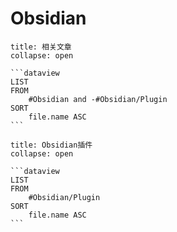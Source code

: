 # Obsidian
````ad-quote
title: 相关文章
collapse: open

```dataview
LIST
FROM
	#Obsidian and -#Obsidian/Plugin 
SORT
	file.name ASC
```

````

````ad-quote
title: Obsidian插件
collapse: open

```dataview
LIST
FROM
	#Obsidian/Plugin 
SORT
	file.name ASC
```
````
